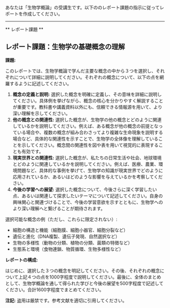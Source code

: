 あなたは「生物学概論」の受講生です。以下ののレポート課題の指示に従ってレポートを作成してください。

---------------------------------------
** レポート課題 **

## レポート課題：生物学の基礎概念の理解

**課題:**

このレポートでは、生物学概論で学んだ主要な概念の中から３つを選択し、それぞれについて詳細に説明してください。それぞれの概念について、以下の点を網羅するように記述してください。

1. **概念の定義と説明:**  選択した概念を明確に定義し、その意味を詳細に説明してください。具体例を挙げながら、概念の核心を分かりやすく解説することが重要です。教科書や講義資料以外にも、信頼できる情報源を用いて、より深い理解を示してください。
2. **他の概念との関連性:**  選択した概念が、生物学の他の概念とどのように関連しているかを説明してください。例えば、ある概念が他の概念の前提となっている場合や、複数の概念が組み合わさってより複雑な生命現象を説明する場合など、具体的な関連性を示すことで、生物学の全体像を理解していることを示してください。概念間の関連性を図や表を用いて視覚的に表現することも有効です。
3. **現実世界との関連性:**  選択した概念が、私たちの日常生活や社会、地球環境とどのように関連しているかを説明してください。例えば、医療、農業、環境問題など、具体的な事例を挙げて、生物学の知識が現実世界でどのように応用されているか、あるいはどのような影響を与えているかを考察してください。
4. **今後の学習への展望:**  選択した概念について、今後さらに深く学習したい点、あるいは関連して探求したいテーマについて記述してください。自身の興味関心と関連づけることで、今後の学習意欲を示すとともに、生物学へのより深い理解へと繋げることが期待されます。


選択可能な概念の例（ただし、これらに限定されない）:

* 細胞の構造と機能（細胞膜、細胞小器官、細胞分裂など）
* 遺伝と進化（DNA複製、遺伝子発現、自然選択など）
* 生物の多様性（動物の分類、植物の分類、菌類の特徴など）
* 生態系と環境（食物連鎖、物質循環、生物多様性など）


**レポートの構成:**

はじめに、選択した３つの概念を明記してください。その後、それぞれの概念について上記４つの点を1000字程度で説明してください。最後に、全体のまとめとして、生物学概論を通して得られた学びと今後の展望を500字程度で記述してください。合計1600字程度でまとめてください。


**注記:**  盗用は厳禁です。参考文献を適切に引用してください。
